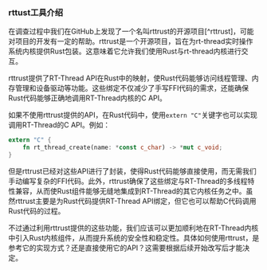 ### rttust工具介绍

在调查过程中我们在GitHub上发现了一个名叫rttrust的开源项目[^rttrust]，可能对项目的开发有一定的帮助。rttrust是一个开源项目，旨在为rt-thread实时操作系统内核提供Rust包装。这意味着它允许我们使用Rust与rt-thread内核进行交互。

rttrust提供了RT-Thread API在Rust中的映射，使Rust代码能够访问线程管理、内存管理和设备驱动等功能。这些绑定不仅减少了手写FFI代码的需求，还能确保Rust代码能够正确地调用RT-Thread内核的C API。

如果不使用rttrust提供的API，在Rust代码中，使用`extern "C"`关键字也可以实现调用RT-Thread的C API。例如：

```rust
extern "C" {
    fn rt_thread_create(name: *const c_char) -> *mut c_void;
}
```

但是rttrust已经对这些API进行了封装，使得Rust代码能够直接使用，而无需我们手动编写复杂的FFI代码。此外，rttrust确保了这些绑定与RT-Thread的多线程特性兼容，从而使Rust组件能够无缝地集成到RT-Thread的其它内核任务之中。虽然rttrust主要是为Rust代码提供RT-Thread API绑定，但它也可以帮助C代码调用Rust代码的过程。

不过通过利用rttrust提供的这些功能，我们应该可以更加顺利地在RT-Thread内核中引入Rust内核组件，从而提升系统的安全性和稳定性。具体如何使用rttrust，是参考它的实现方式？还是直接使用它的API？这需要根据后续开始改写后才能决定。